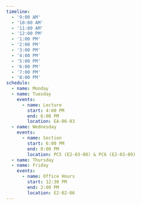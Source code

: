```yaml
---
timeline:
  - '9:00 AM'
  - '10:00 AM'
  - '11:00 AM'
  - '12:00 PM'
  - '1:00 PM'
  - '2:00 PM'
  - '3:00 PM'
  - '4:00 PM'
  - '5:00 PM'
  - '6:00 PM'
  - '7:00 PM'
  - '8:00 PM'
schedule:
  - name: Monday
  - name: Tuesday
    events:
      - name: Lecture
        start: 4:00 PM
        end: 6:00 PM
        location: EA-06-03
  - name: Wednesday
    events:
      - name: Section
        start: 6:00 PM
        end: 8:00 PM
        location: PC5 (E2-03-08) & PC6 (E2-03-09)
  - name: Thursday
  - name: Friday
    events:
      - name: Office Hours
        start: 12:30 PM
        end: 2:00 PM
        location: E2-02-06
---
```


